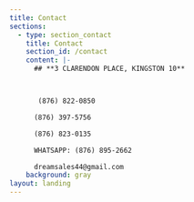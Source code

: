 ```yaml
---
title: Contact
sections:
  - type: section_contact
    title: Contact
    section_id: /contact
    content: |-
      ## **3 CLARENDON PLACE, KINGSTON 10**



       (876) 822-0850

      (876) 397-5756

      (876) 823-0135

      WHATSAPP: (876) 895-2662

      dreamsales44@gmail.com
    background: gray
layout: landing
---
```

